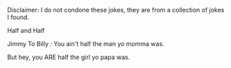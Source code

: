 Disclaimer: I do not condone these jokes, they are from a collection of jokes I found.

Half and Half

Jimmy To Billy : You ain't half the man yo momma was. 
 
But hey, you ARE half the girl yo papa was.

